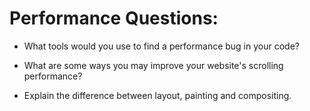 # Performance Questions:

* What tools would you use to find a performance bug in your code?

* What are some ways you may improve your website's scrolling performance?

* Explain the difference between layout, painting and compositing.

